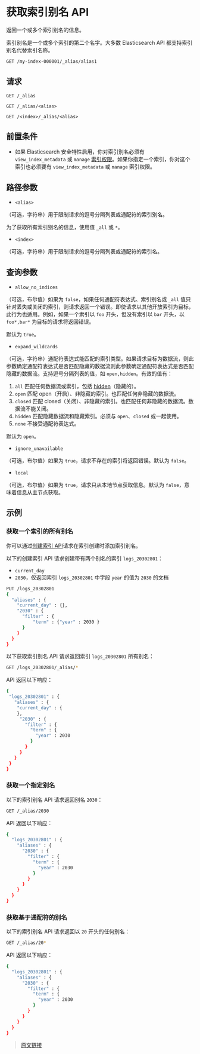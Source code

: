 # 获取索引别名 API

返回一个或多个索引别名的信息。

索引别名是一个或多个索引的第二个名字。大多数 Elasticsearch API 都支持索引别名代替索引名称。

```bash
GET /my-index-000001/_alias/alias1
```

## 请求

`GET /_alias`

`GET /_alias/<alias>`

`GET /<index>/_alias/<alias>`

## 前置条件

- 如果 Elasticsearch 安全特性启用，你对索引别名必须有 `view_index_metadata` 或 `manage` [索引权限](/secure_the_elastic_statck/user_authorization/security_privileges?id=索引权限)。如果你指定一个索引，你对这个索引也必须要有 `view_index_metadata` 或 `manage` 索引权限。

## 路径参数

- `<alias>`

（可选，字符串）用于限制请求的逗号分隔列表或通配符的索引别名。

为了获取所有索引别名的信息，使用值 `_all` 或 `*`。

- `<index>`

（可选，字符串）用于限制请求的逗号分隔列表或通配符的索引名。

## 查询参数

- `allow_no_indices`

（可选，布尔值）如果为 `false`，如果任何通配符表达式、索引别名或 `_all` 值只针对丢失或关闭的索引，则请求返回一个错误。即使请求以其他开放索引为目标，此行为也适用。例如，如果一个索引以 `foo` 开头，但没有索引以 `bar` 开头，以 `foo*,bar*` 为目标的请求将返回错误。

默认为 `true`。

- `expand_wildcards`

（可选，字符串）通配符表达式能匹配的索引类型。如果请求目标为数据流，则此参数确定通配符表达式是否匹配隐藏的数据流则此参数确定通配符表达式是否匹配隐藏的数据流。支持逗号分隔列表的值，如 `open,hidden`。有效的值有：

1. `all`
匹配任何数据流或索引，包括 [hidden](/rest_apis/api_convention/multi_target_syntax?id=隐藏数据流和索引)（隐藏的）。
2. `open`
匹配 open（开启）、非隐藏的索引。也匹配任何非隐藏的数据流。
3. `closed`
匹配 closed（关闭）、非隐藏的索引。也匹配任何非隐藏的数据流。数据流不能关闭。
4. `hidden`
匹配隐藏数据流和隐藏索引。必须与 `open`、`closed` 或一起使用。
5. `none`
不接受通配符表达式。

默认为 `open`。

- `ignore_unavailable`

（可选，布尔值）如果为 `true`，请求不存在的索引将返回错误。默认为 `false`。

- `local`

（可选，布尔值）如果为 `true`，请求只从本地节点获取信息。默认为 `false`，意味着信息从主节点获取。

## 示例

### 获取一个索引的所有别名

你可以通过[创建索引 API](/rest_apis/index_apis/create_index)请求在索引创建时添加索引别名。

以下的创建索引 API 请求创建带有两个别名的索引 `logs_20302801`：

- `current_day`
- `2030`，仅返回索引 `logs_20302801` 中字段 `year` 的值为 `2030` 的文档

```bash
PUT /logs_20302801
{
  "aliases" : {
    "current_day" : {},
    "2030" : {
      "filter" : {
          "term" : {"year" : 2030 }
      }
    }
  }
}
```

以下获取索引别名 API 请求返回索引 `logs_20302801` 所有别名：

```bash
GET /logs_20302801/_alias/*
```

API 返回以下响应：

```bash
{
 "logs_20302801" : {
   "aliases" : {
    "current_day" : {
    },
     "2030" : {
       "filter" : {
         "term" : {
           "year" : 2030
         }
       }
     }
   }
 }
}
```

### 获取一个指定别名

以下的索引别名 API 请求返回别名 `2030`：

```bash
GET /_alias/2030
```

API 返回以下响应：

```bash
{
  "logs_20302801" : {
    "aliases" : {
      "2030" : {
        "filter" : {
          "term" : {
            "year" : 2030
          }
        }
      }
    }
  }
}
```

### 获取基于通配符的别名

以下的索引别名 API 请求返回以 `20` 开头的任何别名：

```bash
GET /_alias/20*
```

API 返回以下响应：

```bash
{
  "logs_20302801" : {
    "aliases" : {
      "2030" : {
        "filter" : {
          "term" : {
            "year" : 2030
          }
        }
      }
    }
  }
}
```

> [原文链接](https://www.elastic.co/guide/en/elasticsearch/reference/current/indices-get-alias.html)
